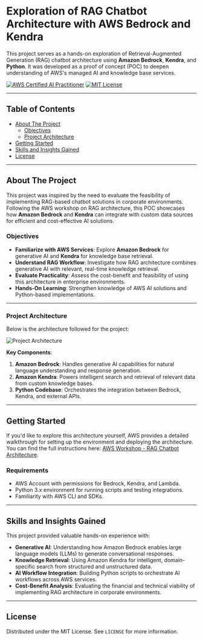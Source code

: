 # Exploration of RAG Chatbot Architecture with AWS Bedrock and Kendra

This project serves as a hands-on exploration of Retrieval-Augmented Generation (RAG) chatbot architecture using **Amazon Bedrock**, **Kendra**, and **Python**. It was developed as a proof of concept (POC) to deepen understanding of AWS's managed AI and knowledge base services.

<!-- BADGES -->
[![AWS Certified AI Practitioner](https://img.shields.io/badge/AWS-Solutions%20Architect%20Professional-blue)](https://www.credly.com)
[![MIT License](https://img.shields.io/badge/License-MIT-brightgreen.svg)](https://opensource.org/licenses/MIT)

---

## Table of Contents
- [About The Project](#about-the-project)
  - [Objectives](#objectives)
  - [Project Architecture](#project-architecture)
- [Getting Started](#getting-started)
- [Skills and Insights Gained](#skills-and-insights-gained)
- [License](#license)

---

## About The Project

This project was inspired by the need to evaluate the feasibility of implementing RAG-based chatbot solutions in corporate environments. Following the AWS workshop on RAG architecture, this POC showcases how **Amazon Bedrock** and **Kendra** can integrate with custom data sources for efficient and cost-effective AI solutions.

### Objectives
- **Familiarize with AWS Services**: Explore **Amazon Bedrock** for generative AI and **Kendra** for knowledge base retrieval.
- **Understand RAG Workflow**: Investigate how RAG architecture combines generative AI with relevant, real-time knowledge retrieval.
- **Evaluate Practicality**: Assess the cost-benefit and feasibility of using this architecture in enterprise environments.
- **Hands-On Learning**: Strengthen knowledge of AWS AI solutions and Python-based implementations.

---

### Project Architecture

Below is the architecture followed for the project:

![Project Architecture](https://github.com/user-attachments/assets/39f5e1a3-02dc-4e1f-ba2f-f7297a5aa321)

**Key Components**:
1. **Amazon Bedrock**: Handles generative AI capabilities for natural language understanding and response generation.
2. **Amazon Kendra**: Powers intelligent search and retrieval of relevant data from custom knowledge bases.
3. **Python Codebase**: Orchestrates the integration between Bedrock, Kendra, and external APIs.

---

## Getting Started

If you'd like to explore this architecture yourself, AWS provides a detailed walkthrough for setting up the environment and deploying the architecture. You can find the full instructions here: [AWS Workshop - RAG Chatbot Architecture](https://catalog.us-east-1.prod.workshops.aws/workshops/27eb3134-4f33-4689-bb73-269e4273947a/en-US).

### Requirements
- AWS Account with permissions for Bedrock, Kendra, and Lambda.
- Python 3.x environment for running scripts and testing integrations.
- Familiarity with AWS CLI and SDKs.

---

## Skills and Insights Gained

This project provided valuable hands-on experience with:
- **Generative AI**: Understanding how Amazon Bedrock enables large language models (LLMs) to generate conversational responses.
- **Knowledge Retrieval**: Using Amazon Kendra for intelligent, domain-specific search from structured and unstructured data.
- **AI Workflow Integration**: Building Python scripts to orchestrate AI workflows across AWS services.
- **Cost-Benefit Analysis**: Evaluating the financial and technical viability of implementing RAG architecture in corporate environments.

---

## License

Distributed under the MIT License. See `LICENSE` for more information.
